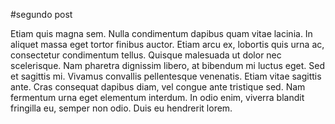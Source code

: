 #segundo post

Etiam quis magna sem. Nulla condimentum dapibus quam vitae lacinia. In aliquet massa eget tortor finibus auctor. Etiam arcu ex, lobortis quis urna ac, consectetur condimentum tellus. Quisque malesuada ut dolor nec scelerisque. Nam pharetra dignissim libero, at bibendum mi luctus eget. Sed et sagittis mi. Vivamus convallis pellentesque venenatis. Etiam vitae sagittis ante. Cras consequat dapibus diam, vel congue ante tristique sed. Nam fermentum urna eget elementum interdum. In odio enim, viverra blandit fringilla eu, semper non odio. Duis eu hendrerit lorem. 